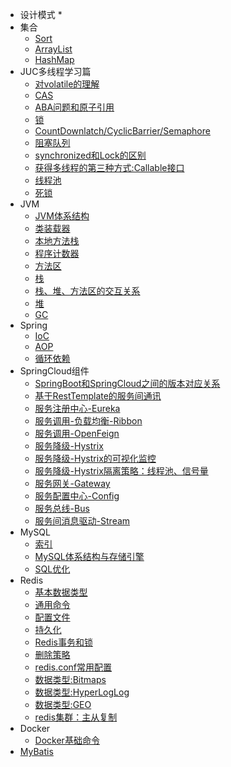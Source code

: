 * 设计模式
    * 
* 集合
    * [Sort](collection/005-Sort.md)
    * [ArrayList](collection/010-ArrayList.md)
    * [HashMap](collection/020-HashMap.md)
* JUC多线程学习篇
    * [对volatile的理解](juc/010-volatile关键字.md)
    * [CAS](juc/020-CAS.md)
    * [ABA问题和原子引用](juc/030-ABA.md)
    * [锁](juc/050-Lock.md)
    * [CountDownlatch/CyclicBarrier/Semaphore](juc/060-CountDownlatch_CyclicBarrier_Semaphore.md)
    * [阻塞队列](juc/070-BlockingQueue.md)
    * [synchronized和Lock的区别](juc/080-synchronizedAndLock.md)
    * [获得多线程的第三种方式:Callable接口](juc/090-Callable.md)
    * [线程池](juc/100-ThreadPool.md)
    * [死锁](juc/110-Deadlock.md)
* JVM
  * [JVM体系结构](jvm/010-JVM.md)
  * [类装载器](jvm/020-ClassLoader.md)
  * [本地方法栈](jvm/030-NativeMethodStack.md)
  * [程序计数器](jvm/040-ProgramCounterRegister.md)
  * [方法区](jvm/050-MethodArea.md)
  * [栈](jvm/060-Stack.md)
  * [栈、堆、方法区的交互关系](jvm/070-StackHeapMethodAreaRelation.md)
  * [堆](jvm/080-Heap.md)
  * [GC](jvm/090-JavaGarbageCollection.md)
* Spring
    * [IoC](spring/010-IoC.md)
    * [AOP](spring/020-AOP.md)
    * [循环依赖](spring/030-CircularDependencies.md)
* SpringCloud组件
    * [SpringBoot和SpringCloud之间的版本对应关系](spring-cloud/007-ver.md)
    * [基于RestTemplate的服务间通讯](spring-cloud/008-RestTemplate.md)
    * [服务注册中心-Eureka](spring-cloud/010-Eureka.md)
    * [服务调用-负载均衡-Ribbon](spring-cloud/020-Ribbon.md)
    * [服务调用-OpenFeign](spring-cloud/030-OpenFeign.md)
    * [服务降级-Hystrix](spring-cloud/040-Hystrix.md)
    * [服务降级-Hystrix的可视化监控](spring-cloud/045-HystrixDashboard.md)
    * [服务降级-Hystrix隔离策略：线程池、信号量](spring-cloud/048-Hystrix48.md)
    * [服务网关-Gateway](spring-cloud/050-Gateway.md)
    * [服务配置中心-Config](spring-cloud/060-Config.md)
    * [服务总线-Bus](spring-cloud/070-Bus.md)
    * [服务间消息驱动-Stream](spring-cloud/080-Stream.md)
* MySQL
    * [索引](mysql/010-Index.md)
    * [MySQL体系结构与存储引擎](mysql/015-storageEngine.md)  
    * [SQL优化](mysql/020-sqlBetter.md)
* Redis
    * [基本数据类型](redis/020-basicDataType.md)
    * [通用命令](redis/030-basicCmd.md)
    * [配置文件](redis/040-configFile.md)
    * [持久化](redis/050-persistent.md)
    * [Redis事务和锁](redis/060-transactionAndLock.md)
    * [删除策略](redis/070-delPolicy.md)
    * [redis.conf常用配置](redis/080-conf.md)
    * [数据类型:Bitmaps](redis/090-bitmaps.md)
    * [数据类型:HyperLogLog](redis/100-HyperLogLog.md)
    * [数据类型:GEO](redis/110-GEO.md)
    * [redis集群：主从复制](redis/120-masterSlave.md)
* Docker
    * [Docker基础命令](docker/010-basicCmd.md)
* [MyBatis](myBatis/MyBatis笔记.md)
